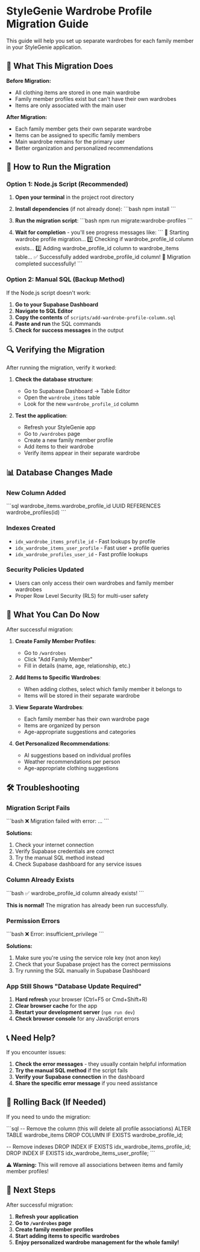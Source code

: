 # StyleGenie Wardrobe Profile Migration Guide

This guide will help you set up separate wardrobes for each family member in your StyleGenie application.

## 🎯 What This Migration Does

**Before Migration:**
- All clothing items are stored in one main wardrobe
- Family member profiles exist but can't have their own wardrobes
- Items are only associated with the main user

**After Migration:**
- Each family member gets their own separate wardrobe
- Items can be assigned to specific family members
- Main wardrobe remains for the primary user
- Better organization and personalized recommendations

## 🚀 How to Run the Migration

### Option 1: Node.js Script (Recommended)

1. **Open your terminal** in the project root directory

2. **Install dependencies** (if not already done):
   \`\`\`bash
   npm install
   \`\`\`

3. **Run the migration script**:
   \`\`\`bash
   npm run migrate:wardrobe-profiles
   \`\`\`

4. **Wait for completion** - you'll see progress messages like:
   \`\`\`
   🚀 Starting wardrobe profile migration...
   1️⃣ Checking if wardrobe_profile_id column exists...
   2️⃣ Adding wardrobe_profile_id column to wardrobe_items table...
   ✅ Successfully added wardrobe_profile_id column!
   🎉 Migration completed successfully!
   \`\`\`

### Option 2: Manual SQL (Backup Method)

If the Node.js script doesn't work:

1. **Go to your Supabase Dashboard**
2. **Navigate to SQL Editor**
3. **Copy the contents** of `scripts/add-wardrobe-profile-column.sql`
4. **Paste and run** the SQL commands
5. **Check for success messages** in the output

## 🔍 Verifying the Migration

After running the migration, verify it worked:

1. **Check the database structure**:
   - Go to Supabase Dashboard → Table Editor
   - Open the `wardrobe_items` table
   - Look for the new `wardrobe_profile_id` column

2. **Test the application**:
   - Refresh your StyleGenie app
   - Go to `/wardrobes` page
   - Create a new family member profile
   - Add items to their wardrobe
   - Verify items appear in their separate wardrobe

## 📊 Database Changes Made

### New Column Added
\`\`\`sql
wardrobe_items.wardrobe_profile_id UUID REFERENCES wardrobe_profiles(id)
\`\`\`

### Indexes Created
- `idx_wardrobe_items_profile_id` - Fast lookups by profile
- `idx_wardrobe_items_user_profile` - Fast user + profile queries
- `idx_wardrobe_profiles_user_id` - Fast profile lookups

### Security Policies Updated
- Users can only access their own wardrobes and family member wardrobes
- Proper Row Level Security (RLS) for multi-user safety

## 🎉 What You Can Do Now

After successful migration:

1. **Create Family Member Profiles**:
   - Go to `/wardrobes`
   - Click "Add Family Member"
   - Fill in details (name, age, relationship, etc.)

2. **Add Items to Specific Wardrobes**:
   - When adding clothes, select which family member it belongs to
   - Items will be stored in their separate wardrobe

3. **View Separate Wardrobes**:
   - Each family member has their own wardrobe page
   - Items are organized by person
   - Age-appropriate suggestions and categories

4. **Get Personalized Recommendations**:
   - AI suggestions based on individual profiles
   - Weather recommendations per person
   - Age-appropriate clothing suggestions

## 🛠️ Troubleshooting

### Migration Script Fails
\`\`\`bash
❌ Migration failed with error: ...
\`\`\`

**Solutions:**
1. Check your internet connection
2. Verify Supabase credentials are correct
3. Try the manual SQL method instead
4. Check Supabase dashboard for any service issues

### Column Already Exists
\`\`\`bash
✅ wardrobe_profile_id column already exists!
\`\`\`

**This is normal!** The migration has already been run successfully.

### Permission Errors
\`\`\`bash
❌ Error: insufficient_privilege
\`\`\`

**Solutions:**
1. Make sure you're using the service role key (not anon key)
2. Check that your Supabase project has the correct permissions
3. Try running the SQL manually in Supabase Dashboard

### App Still Shows "Database Update Required"
1. **Hard refresh** your browser (Ctrl+F5 or Cmd+Shift+R)
2. **Clear browser cache** for the app
3. **Restart your development server** (`npm run dev`)
4. **Check browser console** for any JavaScript errors

## 📞 Need Help?

If you encounter issues:

1. **Check the error messages** - they usually contain helpful information
2. **Try the manual SQL method** if the script fails
3. **Verify your Supabase connection** in the dashboard
4. **Share the specific error message** if you need assistance

## 🔄 Rolling Back (If Needed)

If you need to undo the migration:

\`\`\`sql
-- Remove the column (this will delete all profile associations)
ALTER TABLE wardrobe_items DROP COLUMN IF EXISTS wardrobe_profile_id;

-- Remove indexes
DROP INDEX IF EXISTS idx_wardrobe_items_profile_id;
DROP INDEX IF EXISTS idx_wardrobe_items_user_profile;
\`\`\`

**⚠️ Warning:** This will remove all associations between items and family member profiles!

## 🎯 Next Steps

After successful migration:

1. **Refresh your application**
2. **Go to `/wardrobes` page**
3. **Create family member profiles**
4. **Start adding items to specific wardrobes**
5. **Enjoy personalized wardrobe management for the whole family!**
